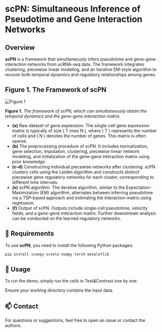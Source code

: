 # scPN: Simultaneous Inference of Pseudotime and Gene Interaction Networks

## Overview

**scPN** is a framework that simultaneously infers pseudotime and gene-gene interaction networks from scRNA-seq data. The framework integrates clustering, piecewise linear modeling, and an iterative EM-style algorithm to recover both temporal dynamics and regulatory relationships among genes.

## Figure 1. The Framework of scPN

![Figure 1](scPN/master/pipline_revised.png)

**Figure 1.** *The framework of scPN, which can simultaneously obtain the temporal dynamics and the gene-gene interaction matrix.*

- **(a)** Raw dataset of gene expression. The single-cell gene expression matrix is typically of size \( T 	imes N \), where \( T \) represents the number of cells and \( N \) denotes the number of genes. This matrix is often sparse.
- **(b)** The preprocessing procedure of scPN. It includes normalization, gene selection, imputation, clustering, piecewise linear network modeling, and initialization of the gene-gene interaction matrix using prior knowledge.
- **(c–d)** Constructing individual piecewise networks after clustering. scPN clusters cells using the Leiden algorithm and constructs distinct piecewise gene regulatory networks for each cluster, corresponding to different time intervals.
- **(e)** scPN algorithm. The iterative algorithm, similar to the Expectation-Maximization (EM) algorithm, alternates between inferring pseudotime via a TSP-based approach and estimating the interaction matrix using regression.
- **(f)** Output of scPN. Outputs include single-cell pseudotime, velocity fields, and a gene-gene interaction matrix. Further downstream analysis can be conducted on the learned regulatory networks.

## 🔧 Requirements

To use **scPN**, you need to install the following Python packages:

```bash
pip install scanpy scvelo numpy torch matplotlib
```

## 🚀 Usage

To run the demo, simply run the cells in Test&Contrast one by one.

Ensure your working directory contains the input data.

## 📫 Contact

For questions or suggestions, feel free to open an issue or contact the authors.
